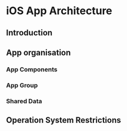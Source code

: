 # iOS App Architecture

## Introduction

## App organisation

### App Components

### App Group

### Shared Data

## Operation System Restrictions

